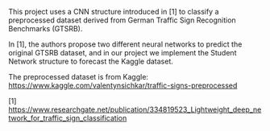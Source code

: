 This project uses a CNN structure introduced in [1] to classify a preprocessed dataset derived from German Traffic Sign Recognition Benchmarks (GTSRB).  
  
In [1], the authors propose two different neural networks to predict the original GTSRB dataset, and in our project we implement the Student Network structure to forecast the Kaggle dataset.  
  
The preprocessed dataset is from Kaggle: https://www.kaggle.com/valentynsichkar/traffic-signs-preprocessed  
  
[1] https://www.researchgate.net/publication/334819523_Lightweight_deep_network_for_traffic_sign_classification
